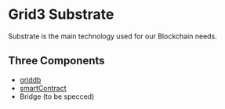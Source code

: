 # Grid3 Substrate

Substrate is the main technology used for our Blockchain needs.

## Three Components

- [griddb](griddb)
- [smartContract](contract)
- Bridge (to be specced)